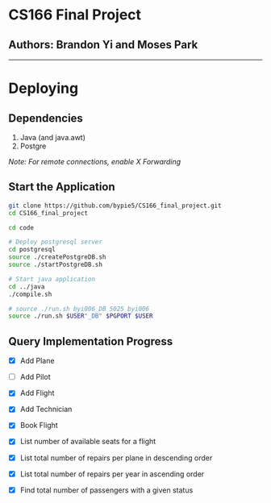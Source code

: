 # CS166 Final Project

## Authors: Brandon Yi and Moses Park

---

# Deploying

## Dependencies

1. Java (and java.awt)
2. Postgre

*Note: For remote connections, enable X Forwarding*

## Start the Application

```bash
git clone https://github.com/bypie5/CS166_final_project.git
cd CS166_final_project

cd code

# Deploy postgresql server
cd postgresql
source ./createPostgreDB.sh
source ./startPostgreDB.sh

# Start java application
cd ../java
./compile.sh

# source ./run.sh byi006_DB 5025 byi006
source ./run.sh $USER"_DB" $PGPORT $USER
```

## Query Implementation Progress

- [x] Add Plane

- [ ] Add Pilot

- [x] Add Flight

- [x] Add Technician

- [x] Book Flight

- [x] List number of available seats for a flight

- [x] List total number of repairs per plane in descending order

- [x] List total number of repairs per year in ascending order 

- [x] Find total number of passengers with a given status

